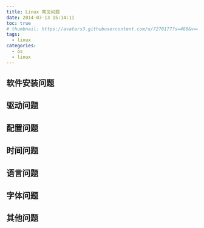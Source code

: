 ```yaml
---
title: Linux 常见问题
date: 2014-07-13 15:14:11
toc: true
# thumbnail: https://avatars3.githubusercontent.com/u/7270177?s=460&v=4
tags:
  - linux
categories:
  - os
  - linux
---
```



## 软件安装问题

## 驱动问题

## 配置问题

## 时间问题

## 语言问题

## 字体问题

## 其他问题

